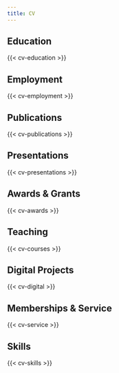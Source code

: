 ```yaml
---
title: CV
---
```


## Education

{{< cv-education >}}

## Employment

{{< cv-employment >}}

## Publications

{{< cv-publications >}}

## Presentations

{{< cv-presentations >}}

## Awards & Grants

{{< cv-awards >}}

## Teaching

{{< cv-courses >}}

## Digital Projects

{{< cv-digital >}}

## Memberships & Service

{{< cv-service >}}

## Skills

{{< cv-skills >}}